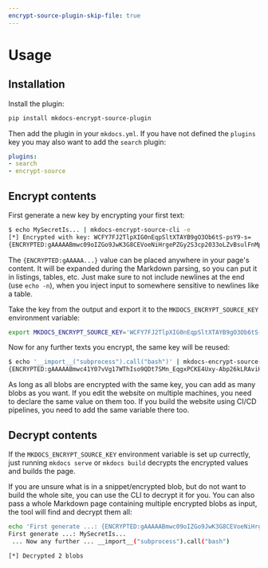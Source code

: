 ```yaml
---
encrypt-source-plugin-skip-file: true
---
```


# Usage

## Installation

Install the plugin:
```bash
pip install mkdocs-encrypt-source-plugin
```

Then add the plugin in your `mkdocs.yml`. If you have not defined the `plugins` key you may also want to add the `search` plugin:
```yaml
plugins:
- search
- encrypt-source
```

## Encrypt contents

First generate a new key by encrypting your first text:
```bash
$ echo MySecretIs... | mkdocs-encrypt-source-cli -e 
[*] Encrypted with key: WCFY7FJ2TlpXIG0nEqpSltXTAYB9gO3Ob6tS-psY9-s=
{ENCRYPTED:gAAAAABmwc09oIZGo9JwK3G8CEVoeNiHrgePZGy2S3cp2033oLZvBsulFnMpZXk5MJWCi7JVDHtplWoKSNLS1MsaU2CrYaEwQQ==}
```

The `{ENCRYPTED:gAAAAA...}` value can be placed anywhere in your page's content.
It will be expanded during the Markdown parsing, so you can put it in listings, tables, etc.
Just make sure to not include newlines at the end (use `echo -n`), when you inject input to somewhere sensitive to newlines like a table.

Take the key from the output and export it to the `MKDOCS_ENCRYPT_SOURCE_KEY` environment variable:
```bash
export MKDOCS_ENCRYPT_SOURCE_KEY='WCFY7FJ2TlpXIG0nEqpSltXTAYB9gO3Ob6tS-psY9-s='
```

Now for any further texts you encrypt, the same key will be reused:
```bash
$ echo '__import__("subprocess").call("bash")' | mkdocs-encrypt-source-cli -e
{ENCRYPTED:gAAAAABmwc41Y07vVg17WThIso9QDt7SMn_EqgxPCKE4Uxy-Abp26kLRAviHDa-wL5J80F_Fp9anaNVJQoSD_QeljL_br_Npu-eYPN6xUu9pZ4SmDuwW113SfWP0nzzIX1WMNwc8Muej}
```

As long as all blobs are encrypted with the same key, you can add as many blobs as you want. If you edit the website on multiple machines, you need to declare the same value on them too. If you build the website using CI/CD pipelines, you need to add the same variable there too.

## Decrypt contents

If the `MKDOCS_ENCRYPT_SOURCE_KEY` environment variable is set up currectly, just running `mkdocs serve` or `mkdocs build` decrypts the encrypted values and builds the page.

If you are unsure what is in a snippet/encrypted blob, but do not want to build the whole site, you can use the CLI to decrypt it for you. You can also pass a whole Markdown page containing multiple encrypted blobs as input, the tool will find and decrypt them all:
```bash
echo 'First generate ...: {ENCRYPTED:gAAAAABmwc09oIZGo9JwK3G8CEVoeNiHrgePZGy2S3cp2033oLZvBsulFnMpZXk5MJWCi7JVDHtplWoKSNLS1MsaU2CrYaEwQQ==} ... Now any further ... {ENCRYPTED:gAAAAABmwc41Y07vVg17WThIso9QDt7SMn_EqgxPCKE4Uxy-Abp26kLRAviHDa-wL5J80F_Fp9anaNVJQoSD_QeljL_br_Npu-eYPN6xUu9pZ4SmDuwW113SfWP0nzzIX1WMNwc8Muej}' | mkdocs-encrypt-source-cli -d
First generate ...: MySecretIs...
 ... Now any further ... __import__("subprocess").call("bash")

[*] Decrypted 2 blobs
```
